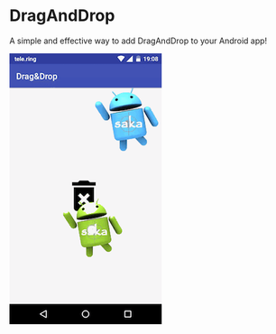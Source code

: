 # DragAndDrop
A simple and effective way to add DragAndDrop to your Android app!

![video of DragAndDrop in action](web/video.gif)